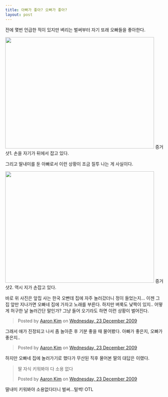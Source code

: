```yaml
---
title: 아빠가 좋아? 오빠가 좋아?
layout: post
---
```

<span style="font-weight: bold;"></span>전에 몇번 언급한 적이 있지만 벼리는 벌써부터 자기 또래 오빠들을 좋아한다. 

<img src="http://w12ard.github.io/wp-content/uploads/1/cfile22.uf.1873271A4B2F4AC4393337.jpg" width="470" height="353" alt="" filename="cfile22.uf.1873271A4B2F4AC4393337.jpg" filemime="" />
증거샷1. 손을 자기가 뒤에서 잡고 있다.
  
그리고 딸내미를 둔 아빠로서 이런 상황이 조금 질투 나는 게 사실이다. 

<img src="http://w12ard.github.io/wp-content/uploads/1/cfile26.uf.1903F81D4B2F4B566E2358.jpg" width="470" height="353" alt="" filename="cfile26.uf.1903F81D4B2F4B566E2358.jpg" filemime="" />
증거샷2. 역시 지가 손잡고 있다.
  
바로 위 사진은 앞집 사는 한국 오빤데 집에 자주 놀러갔더니 정이 들었는지&#8230; 이젠 그 집 앞만 지나가면 오빠네 집에 가자고 노래를 부른다. 하지만 벼룩도 낯짝이 있지.. 어떻게 허구한 날 놀러간단 말인가? 그냥 들어 오기라도 하면 이런 상황이 벌어진다. 

<div id="fb-root"></div><script>(function(d, s, id) {  var js, fjs = d.getElementsByTagName(s)[0];  if (d.getElementById(id)) return;  js = d.createElement(s); js.id = id;  js.src = "//connect.facebook.net/en_GB/sdk.js#xfbml=1&version=v2.3";  fjs.parentNode.insertBefore(js, fjs);}(document, 'script', 'facebook-jssdk'));</script><div class="fb-post" data-href="https://www.facebook.com/Aaron.H.Kim/videos/214310318247/" data-width="500"><div class="fb-xfbml-parse-ignore"><blockquote cite="https://www.facebook.com/Aaron.H.Kim/videos/214310318247/">Posted by <a href="https://www.facebook.com/Aaron.H.Kim">Aaron Kim</a> on&nbsp;<a href="https://www.facebook.com/Aaron.H.Kim/videos/214310318247/">Wednesday, 23 December 2009</a></blockquote></div></div>

그래서 애가 진정되고 나서 좀 놀아준 후 기분 좋을 때 물어봤다. 아빠가 좋은지, 오빠가 좋은지..

<div id="fb-root"></div><script>(function(d, s, id) {  var js, fjs = d.getElementsByTagName(s)[0];  if (d.getElementById(id)) return;  js = d.createElement(s); js.id = id;  js.src = "//connect.facebook.net/en_GB/sdk.js#xfbml=1&version=v2.3";  fjs.parentNode.insertBefore(js, fjs);}(document, 'script', 'facebook-jssdk'));</script><div class="fb-post" data-href="https://www.facebook.com/Aaron.H.Kim/videos/214313338247/" data-width="500"><div class="fb-xfbml-parse-ignore"><blockquote cite="https://www.facebook.com/Aaron.H.Kim/videos/214313338247/">Posted by <a href="https://www.facebook.com/Aaron.H.Kim">Aaron Kim</a> on&nbsp;<a href="https://www.facebook.com/Aaron.H.Kim/videos/214313338247/">Wednesday, 23 December 2009</a></blockquote></div></div>

하지만 오빠네 집에 놀러가기로 했다가 무산된 직후 물어본 딸의 대답은 이랬다.

<div id="fb-root"></div><script>(function(d, s, id) {  var js, fjs = d.getElementsByTagName(s)[0];  if (d.getElementById(id)) return;  js = d.createElement(s); js.id = id;  js.src = "//connect.facebook.net/en_GB/sdk.js#xfbml=1&version=v2.3";  fjs.parentNode.insertBefore(js, fjs);}(document, 'script', 'facebook-jssdk'));</script><div class="fb-post" data-href="https://www.facebook.com/Aaron.H.Kim/videos/214315303247/" data-width="500"><div class="fb-xfbml-parse-ignore"><blockquote cite="https://www.facebook.com/Aaron.H.Kim/videos/214315303247/"><p>&#xb538; &#xc790;&#xc2dd; &#xd0a4;&#xc6cc;&#xbd10;&#xc57c; &#xb2e4; &#xc18c;&#xc6a9; &#xc5c6;&#xb2e4;</p>Posted by <a href="https://www.facebook.com/Aaron.H.Kim">Aaron Kim</a> on&nbsp;<a href="https://www.facebook.com/Aaron.H.Kim/videos/214315303247/">Wednesday, 23 December 2009</a></blockquote></div></div>

딸내미 키워봐야 소용없다더니 벌써&#8230;털썩! OTL